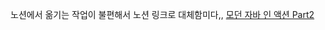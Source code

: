 노션에서 옮기는 작업이 불편해서 노션 링크로 대체함미다,,
[모던 자바 인 액션 Part2](https://thuthi.notion.site/Part2-85ac9812c5a34afda391b31d0e8966bb)